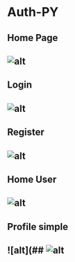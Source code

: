 # Auth-PY


## Home Page
## ![alt](https://res.cloudinary.com/dvxtv9s1v/image/upload/v1632536037/home_yrqgow.jpg)

## Login
## ![alt](https://res.cloudinary.com/dvxtv9s1v/image/upload/v1632536269/login_nxwv1e.jpg)

## Register
## ![alt](https://res.cloudinary.com/dvxtv9s1v/image/upload/v1632536258/register_usgajt.jpg)

## Home User
## ![alt](https://res.cloudinary.com/dvxtv9s1v/image/upload/v1632536262/home-user_eq7kvk.jpg)

## Profile simple
## ![alt](## ![alt](https://res.cloudinary.com/dvxtv9s1v/image/upload/v1632536262/home-user_eq7kvk.jpg)


